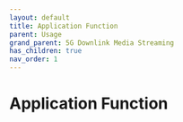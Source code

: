 ```yaml
---
layout: default
title: Application Function
parent: Usage
grand_parent: 5G Downlink Media Streaming
has_children: true
nav_order: 1
---
```


# Application Function

